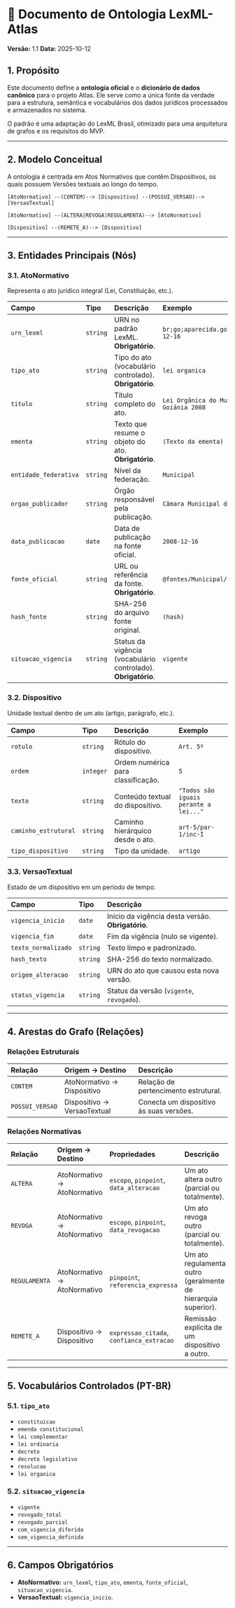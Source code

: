 # 📜 Documento de Ontologia LexML-Atlas

**Versão:** 1.1
**Data:** 2025-10-12

## 1. Propósito

Este documento define a **ontologia oficial** e o **dicionário de dados canônico** para o projeto Atlas. Ele serve como a única fonte da verdade para a estrutura, semântica e vocabulários dos dados jurídicos processados e armazenados no sistema.

O padrão é uma adaptação do LexML Brasil, otimizado para uma arquitetura de grafos e os requisitos do MVP.

---

## 2. Modelo Conceitual

A ontologia é centrada em Atos Normativos que contêm Dispositivos, os quais possuem Versões textuais ao longo do tempo.

```
[AtoNormativo] --(CONTEM)--> [Dispositivo] --(POSSUI_VERSAO)--> [VersaoTextual]

[AtoNormativo] --(ALTERA|REVOGA|REGULAMENTA)--> [AtoNormativo]

[Dispositivo] --(REMETE_A)--> [Dispositivo]
```

---

## 3. Entidades Principais (Nós)

### 3.1. AtoNormativo

Representa o ato jurídico integral (Lei, Constituição, etc.).

| Campo | Tipo | Descrição | Exemplo |
| :--- | :--- | :--- | :--- |
| `urn_lexml` | `string` | URN no padrão LexML. **Obrigatório**. | `br;go;aparecida.goiania;lei.organica;2008-12-16` |
| `tipo_ato` | `string` | Tipo do ato (vocabulário controlado). **Obrigatório**. | `lei organica` |
| `titulo` | `string` | Título completo do ato. | `Lei Orgânica do Município de Aparecida de Goiânia 2008` |
| `ementa` | `string` | Texto que resume o objeto do ato. **Obrigatório**. | `(Texto da ementa)` |
| `entidade_federativa` | `string` | Nível da federação. | `Municipal` |
| `orgao_publicador` | `string` | Órgão responsável pela publicação. | `Câmara Municipal de Aparecida de Goiânia` |
| `data_publicacao` | `date` | Data de publicação na fonte oficial. | `2008-12-16` |
| `fonte_oficial` | `string` | URL ou referência da fonte. **Obrigatório**. | `@fontes/Municipal/...` |
| `hash_fonte` | `string` | SHA-256 do arquivo fonte original. | `(hash)` |
| `situacao_vigencia` | `string` | Status da vigência (vocabulário controlado). **Obrigatório**. | `vigente` |

### 3.2. Dispositivo

Unidade textual dentro de um ato (artigo, parágrafo, etc.).

| Campo | Tipo | Descrição | Exemplo |
| :--- | :--- | :--- | :--- |
| `rotulo` | `string` | Rótulo do dispositivo. | `Art. 5º` |
| `ordem` | `integer` | Ordem numérica para classificação. | `5` |
| `texto` | `string` | Conteúdo textual do dispositivo. | `"Todos são iguais perante a lei..."` |
| `caminho_estrutural` | `string` | Caminho hierárquico desde o ato. | `art-5/par-1/inc-I` |
| `tipo_dispositivo` | `string` | Tipo da unidade. | `artigo` |

### 3.3. VersaoTextual

Estado de um dispositivo em um período de tempo.

| Campo | Tipo | Descrição |
| :--- | :--- | :--- |
| `vigencia_inicio` | `date` | Início da vigência desta versão. **Obrigatório**. |
| `vigencia_fim` | `date` | Fim da vigência (nulo se vigente). |
| `texto_normalizado` | `string` | Texto limpo e padronizado. |
| `hash_texto` | `string` | SHA-256 do texto normalizado. |
| `origem_alteracao` | `string` | URN do ato que causou esta nova versão. |
| `status_vigencia` | `string` | Status da versão (`vigente`, `revogado`). |

---

## 4. Arestas do Grafo (Relações)

### Relações Estruturais

| Relação | Origem → Destino | Descrição |
| :--- | :--- | :--- |
| `CONTEM` | AtoNormativo → Dispositivo | Relação de pertencimento estrutural. |
| `POSSUI_VERSAO` | Dispositivo → VersaoTextual | Conecta um dispositivo às suas versões. |

### Relações Normativas

| Relação | Origem → Destino | Propriedades | Descrição |
| :--- | :--- | :--- | :--- |
| `ALTERA` | AtoNormativo → AtoNormativo | `escopo`, `pinpoint`, `data_alteracao` | Um ato altera outro (parcial ou totalmente). |
| `REVOGA` | AtoNormativo → AtoNormativo | `escopo`, `pinpoint`, `data_revogacao` | Um ato revoga outro (parcial ou totalmente). |
| `REGULAMENTA` | AtoNormativo → AtoNormativo | `pinpoint`, `referencia_expressa` | Um ato regulamenta outro (geralmente de hierarquia superior). |
| `REMETE_A` | Dispositivo → Dispositivo | `expressao_citada`, `confianca_extracao` | Remissão explícita de um dispositivo a outro. |

---

## 5. Vocabulários Controlados (PT-BR)

### 5.1. `tipo_ato`

- `constituicao`
- `emenda constitucional`
- `lei complementar`
- `lei ordinaria`
- `decreto`
- `decreto legislativo`
- `resolucao`
- `lei organica`

### 5.2. `situacao_vigencia`

- `vigente`
- `revogado_total`
- `revogado_parcial`
- `com_vigencia_diferida`
- `sem_vigencia_definida`

---

## 6. Campos Obrigatórios

- **AtoNormativo:** `urn_lexml`, `tipo_ato`, `ementa`, `fonte_oficial`, `situacao_vigencia`.
- **VersaoTextual:** `vigencia_inicio`.
